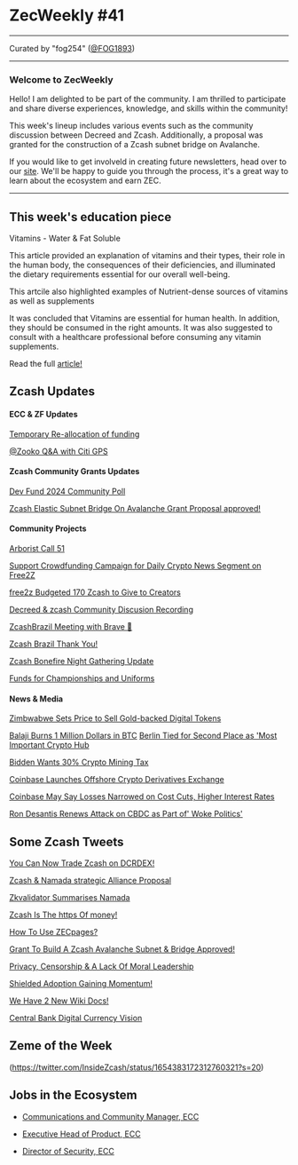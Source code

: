 # ZecWeekly #41

---

Curated by "fog254" ([@FOG1893](https://twitter.com/FOG1893))

---

### Welcome to ZecWeekly

Hello! I am delighted to be part of the community. I am thrilled to participate and share diverse experiences, knowledge, and skills within the community! 

This week's lineup includes various events such as the community discussion between Decreed and Zcash. Additionally, a proposal was granted for the construction of a Zcash subnet bridge on Avalanche. 

If you would like to get involveld in creating future newsletters, head over to our [site](https://wiki.zechub.xyz/zecweekly-newsletter). We'll be happy to guide you through the process, it's a great way to learn about the ecosystem and earn ZEC.

---

## This week's education piece

Vitamins - Water & Fat Soluble

This article provided an explanation of vitamins and their types, their role in the human body, the consequences of their deficiencies, and illuminated the dietary requirements essential for our overall well-being.

This artcile also highlighted examples of Nutrient-dense sources of vitamins as well as supplements

It was concluded that Vitamins are essential for human health. In addition, they should be consumed in the right amounts. It was also suggested to consult with a healthcare professional before consuming any vitamin supplements. 

Read the full [article!](https://free2z.cash/ZEC@MEDEDUCATION/zpage/vitamins) 


## Zcash Updates


#### ECC & ZF Updates

[Temporary Re-allocation of funding](https://forum.zcashcommunity.com/t/temporary-re-allocation-of-funding-among-zcash-entities/44515/16)

[@Zooko Q&A with Citi GPS](https://twitter.com/ElectricCoinCo/status/1653783243798323202?s=20)

#### Zcash Community Grants Updates

[Dev Fund 2024 Community Poll](https://forum.zcashcommunity.com/t/dev-fund-2024-community-poll-discussion-megathread/44527)

[Zcash Elastic Subnet Bridge On Avalanche Grant Proposal approved!](https://forum.zcashcommunity.com/t/zcash-elastic-subnet-bridge-on-avalanche/44220/37) 


#### Community Projects

[Arborist Call 51](https://twitter.com/zksquirrel/status/1654244656786358277?s=20)

[Support Crowdfunding Campaign for Daily Crypto News Segment on Free2Z](https://free2z.com/alberdioni8406/zpage/support-our-crowdfunding-campaign-to-launch-daily-crypto-news-segment-on-free2z-platform)

[free2z Budgeted 170 Zcash to Give to Creators](https://twitter.com/free2zcash/status/1654778365025587202?s=20)

[Decreed & zcash Community Discusion Recording](https://twitter.com/ZecHub/status/1654532565758361602?s=20)

[ZcashBrazil Meeting with Brave 🤝](https://twitter.com/zcashbrazil/status/1653565934257205248?t=lMLxOSOQo83o3hYCv0OqhA&s=19) 

[Zcash Brazil Thank You!](https://twitter.com/NymPortugues/status/1654489681252294656?s=20)

[Zcash Bonefire Night Gathering Update](https://twitter.com/mad_paiement/status/1653060701555167233)

[Funds for Championships and Uniforms](https://free2z.cash/LBCBMTL/zpage/fondos-para-los-campeonatos-y-uniformes)


#### News & Media

[Zimbwabwe Sets Price to Sell Gold-backed Digital Tokens](https://cointelegraph.com/news/zimbabwe-sets-price-to-sell-gold-backed-digital-tokens)

[Balaji Burns 1 Million Dollars in BTC](https://decrypt.co/138632/balaji-srinivasan-burns-1-million-bitcoin)
[Berlin Tied for Second Place as 'Most Important Crypto Hub](https://decrypt.co/138706/new-york-berlin-tied-second-place-globe-most-important-crypto-hub-survey)

[Bidden Wants 30% Crypto Mining Tax](https://www.investopedia.com/biden-wants-30-percent-crypto-mining-tax-but-can-it-work-7488297)

[Coinbase Launches Offshore Crypto Derivatives Exchange](https://www.investopedia.com/coinbase-launches-new-international-crypto-exchange-bermuda-7487812)

[Coinbase May Say Losses Narrowed on Cost Cuts, Higher Interest Rates](https://www.investopedia.com/coinbase-q1-earnings-preview-7487946)

[Ron Desantis Renews Attack on CBDC as Part of' Woke Politics'](https://decrypt.co/138640/ron-desantis-attacks-cbdcs-woke-politics)


## Some Zcash Tweets

[You Can Now Trade Zcash on DCRDEX!](https://twitter.com/ZecHub/status/1654614831402569728?s=20)

[Zcash & Namada strategic Alliance Proposal](https://twitter.com/derek_hsue/status/1653777468816257024)

[Zkvalidator Summarises Namada](https://twitter.com/ZKValidator/status/1653505146389778454)

[Zcash Is The https Of money!](https://twitter.com/zecmec21/status/1652608955888156672?t=fMTesB4TLd0LBrAd5fxKuw&s=19)

[How To Use ZECpages?](https://twitter.com/ZecHub/status/1652724657882120203) 

[Grant To Build A Zcash Avalanche Subnet & Bridge Approved!](https://twitter.com/zcash_community/status/1653497571694858270?t=CAJu2rti-q8FGZ1XSxg0Jw&s=19) 

[Privacy, Censorship & A Lack Of Moral Leadership](https://twitter.com/zecmec21/status/1652372977453760516?t=yxnGXf46CQA_uEpsUzggSw&s=19) 

[Shielded Adoption Gaining Momentum!](https://twitter.com/ZecHub/status/1652019811759603721?t=x9T1UqBzVdYKzhoP-Hl1fQ&s=19)

[We Have 2 New Wiki Docs!](https://twitter.com/ZecHub/status/1652724168884985857)

[Central Bank Digital Currency Vision](https://twitter.com/zooko/status/1654171446912991232?s=20)


## Zeme of the Week

(https://twitter.com/InsideZcash/status/1654383172312760321?s=20)


## Jobs in the Ecosystem

- [Communications and Community Manager, ECC](https://apply.workable.com/electric-coin-company/j/0EB27EE759/)



- [Executive Head of Product, ECC](https://apply.workable.com/electric-coin-company/j/6ACEC09B90/)



- [Director of Security, ECC](https://apply.workable.com/electric-coin-company/j/E68A4C20E2/)

